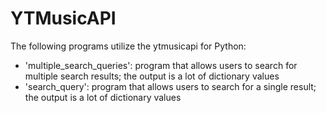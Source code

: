 # YTMusicAPI
The following programs utilize the ytmusicapi for Python:
- 'multiple_search_queries': program that allows users to search for multiple search results; the output is a lot of dictionary values
- 'search_query': program that allows users to search for a single result; the output is a lot of dictionary values
